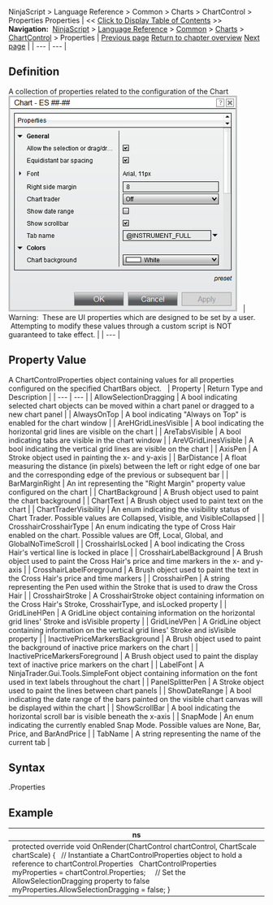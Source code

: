 ﻿
NinjaScript > Language Reference > Common > Charts > ChartControl > Properties
Properties
| << [Click to Display Table of Contents](chartcontrol_properties.md) >> **Navigation:**     [NinjaScript](ninjascript.md) > [Language Reference](language_reference_wip.md) > [Common](common.md) > [Charts](chart.md) > [ChartControl](chartcontrol.md) > Properties | [Previous page](presentationsource.md) [Return to chapter overview](chartcontrol.md) [Next page](slotspainted.md) |
| --- | --- |
## Definition
A collection of properties related to the configuration of the Chart
 
![Chart_Properites](chart_properites.png)
 
| Warning:  These are UI properties which are designed to be set by a user.  Attempting to modify these values through a custom script is NOT guaranteed to take effect. |
| --- |
 
## 
## Property Value
A ChartControlProperties object containing values for all properties configured on the specified ChartBars object.
 
| Property | Return Type and Description |
| --- | --- |
| AllowSelectionDragging | A bool indicating selected chart objects can be moved within a chart panel or dragged to a new chart panel |
| AlwaysOnTop | A bool indicating "Always on Top" is enabled for the chart window |
| AreHGridLinesVisible | A bool indicating the horizontal grid lines are visible on the chart |
| AreTabsVisible | A bool indicating tabs are visible in the chart window |
| AreVGridLinesVisible | A bool indicating the vertical grid lines are visible on the chart |
| AxisPen | A Stroke object used in painting the x- and y-axis |
| BarDistance | A float measuring the distance (in pixels) between the left or right edge of one bar and the corresponding edge of the previous or subsequent bar |
| BarMarginRight | An int representing the "Right Margin" property value configured on the chart |
| ChartBackground | A Brush object used to paint the chart background |
| ChartText | A Brush object used to paint text on the chart |
| ChartTraderVisibility | An enum indicating the visibility status of Chart Trader. Possible values are Collapsed, Visible, and VisibleCollapsed |
| CrosshairCrosshairType | An enum indicating the type of Cross Hair enabled on the chart. Possible values are Off, Local, Global, and GlobalNoTimeScroll |
| CrosshairIsLocked | A bool indicating the Cross Hair's vertical line is locked in place |
| CrosshairLabelBackground | A Brush object used to paint the Cross Hair's price and time markers in the x- and y-axis |
| CrosshairLabelForeground | A Brush object used to paint the text in the Cross Hair's price and time markers |
| CrosshairPen | A string representing the Pen used within the Stroke that is used to draw the Cross Hair |
| CrosshairStroke | A CrosshairStroke object containing information on the Cross Hair's Stroke, CrosshairType, and isLocked property |
| GridLineHPen | A GridLine object containing information on the horizontal grid lines' Stroke and isVisible property |
| GridLineVPen | A GridLine object containing information on the vertical grid lines' Stroke and isVisible property |
| InactivePriceMarkersBackground | A Brush object used to paint the background of inactive price markers on the chart |
| InactivePriceMarkersForeground | A Brush object used to paint the display text of inactive price markers on the chart |
| LabelFont | A NinjaTrader.Gui.Tools.SimpleFont object containing information on the font used in text labels throughout the chart |
| PanelSplitterPen | A Stroke object used to paint the lines between chart panels |
| ShowDateRange | A bool indicating the date range of the bars painted on the visible chart canvas will be displayed within the chart |
| ShowScrollBar | A bool indicating the horizontal scroll bar is visible beneath the x-axis |
| SnapMode | An enum indicating the currently enabled Snap Mode. Possible values are None, Bar, Price, and BarAndPrice |
| TabName | A string representing the name of the current tab |
## 
## Syntax
<ChartControl>.Properties
## 
## Example
| ns |
| --- |
| protected override void OnRender(ChartControl chartControl, ChartScale chartScale) {    // Instantiate a ChartControlProperties object to hold a reference to chartControl.Properties    ChartControlProperties myProperties = chartControl.Properties;      // Set the AllowSelectionDragging property to false    myProperties.AllowSelectionDragging = false; } |

